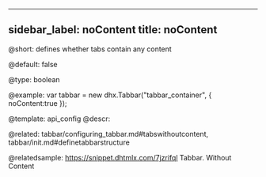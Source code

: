 
---
sidebar_label: noContent
title: noContent
---          

@short: 
defines whether tabs contain any content


@default:
false


@type: boolean

@example: 
var tabbar = new dhx.Tabbar("tabbar_container", {
    noContent:true
});


@template:	api_config
@descr: 

@related: tabbar/configuring_tabbar.md#tabswithoutcontent,
tabbar/init.md#definetabbarstructure

@relatedsample: https://snippet.dhtmlx.com/7jzrifql	Tabbar. Without Content